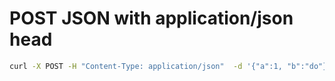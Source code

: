 # POST JSON with application/json head

~~~bash
curl -X POST -H "Content-Type: application/json"  -d '{"a":1, "b":"do"}'  http://localhost/index.php
~~~
